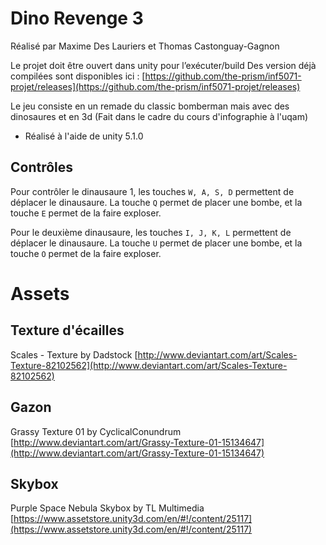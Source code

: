 # Dino Revenge 3
Réalisé par Maxime Des Lauriers et Thomas Castonguay-Gagnon

Le projet doit être ouvert dans unity pour l’exécuter/build
Des version déjà compilées sont disponibles ici : [https://github.com/the-prism/inf5071-projet/releases](https://github.com/the-prism/inf5071-projet/releases)

Le jeu consiste en un remade du classic bomberman mais avec des dinosaures et en 3d
(Fait dans le cadre du cours d'infographie à l'uqam)

* Réalisé à l'aide de unity 5.1.0

## Contrôles
Pour contrôler le dinausaure 1, les touches `W, A, S, D` permettent de déplacer le dinausaure.
La touche `Q` permet de placer une bombe, et la touche `E` permet de la faire exploser.

Pour le deuxième dinausaure, les touches `I, J, K, L` permettent de déplacer le dinausaure.
La touche `U` permet de placer une bombe, et la touche `O` permet de la faire exploser.

# Assets

## Texture d'écailles
Scales - Texture
by Dadstock [http://www.deviantart.com/art/Scales-Texture-82102562](http://www.deviantart.com/art/Scales-Texture-82102562)

## Gazon
Grassy Texture 01
by CyclicalConundrum [http://www.deviantart.com/art/Grassy-Texture-01-15134647](http://www.deviantart.com/art/Grassy-Texture-01-15134647)

## Skybox
Purple Space Nebula Skybox
by TL Multimedia [https://www.assetstore.unity3d.com/en/#!/content/25117](https://www.assetstore.unity3d.com/en/#!/content/25117)
